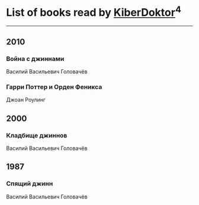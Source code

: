 # List of books read by [KiberDoktor](https://plus.google.com/u/0/109373108116388043138/)<sup>4</sup>
---

## 2010

### Война с джиннами
Василий Васильевич Головачёв


### Гарри Поттер и  Орден Феникса
Джоан Роулинг



## 2000

### Кладбище джиннов
Василий Васильевич Головачёв



## 1987

### Спящий джинн
Василий Васильевич Головачёв



